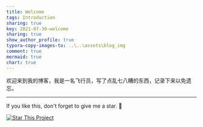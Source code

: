 ```yaml
---
title: Welcome
tags: Introduction
sharing: true
key: 2021-07-30-welcome
sharing: true
show_author_profile: true
typora-copy-images-to: ..\..\assets\blog_img
comment: true
mermaid: true
chart: true
---
```


欢迎来到我的博客，我是一名飞行员，写了点乱七八糟的东西，记录下来以免遗忘。

<!--more-->

---

If you like this, don't forget to give me a star. :star2:

[![Star This Project](https://img.shields.io/github/stars/WuhuGoldPilot/wuhugoldpilot.github.io.svg?label=Stars&style=social)](https://github.com/WuhuGoldPilot/wuhugoldpilot.github.io.git)
